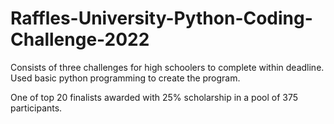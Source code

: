 # Raffles-University-Python-Coding-Challenge-2022

Consists of three challenges for high schoolers to complete within deadline. Used basic python programming to create the program.

One of top 20 finalists awarded with 25% scholarship in a pool of 375 participants. 

